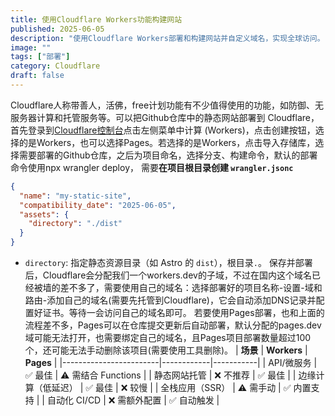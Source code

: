 ```yaml
---
title: 使用Cloudflare Workers功能构建网站
published: 2025-06-05
description: "使用Cloudflare Workers部署和构建网站并自定义域名，实现全球访问。"
image: ""
tags: ["部署"]
category: Cloudflare
draft: false
---
```


Cloudflare人称带善人，活佛，free计划功能有不少值得使用的功能，如防御、无服务器计算和托管服务等。可以把Github仓库中的静态网站部署到 Cloudflare，首先登录到[Cloudflare控制台](https://dash.cloudflare.com)点击左侧菜单中计算 (Workers)，点击创建按钮，选择的是Workers，也可以选择Pages。若选择的是Workers，点击导入存储库，选择需要部署的Github仓库，之后为项目命名，选择分支、构建命令，默认的部署命令使用npx wrangler deploy，
需要**在项目根目录创建 `wrangler.jsonc`**  
   ```json
   {
     "name": "my-static-site",
     "compatibility_date": "2025-06-05",
     "assets": {
       "directory": "./dist"
     }
   }
   ```
   - `directory`: 指定静态资源目录（如 Astro 的 `dist`），根目录`.`。
保存并部署后，Cloudflare会分配我们一个workers.dev的子域，不过在国内这个域名已经被墙的差不多了，需要使用自己的域名：选择部署好的项目名称-设置-域和路由-添加自己的域名(需要先托管到Cloudflare)，它会自动添加DNS记录并配置好证书。等待一会访问自己的域名即可。
若要使用Pages部署，也和上面的流程差不多，Pages可以在仓库提交更新后自动部署，默认分配的pages.dev域可能无法打开，也需要绑定自己的域名，且Pages项目部署数量超过100个，还可能无法手动删除该项目(需要使用工具删除)。
| **场景**               | **Workers** | **Pages** |
|------------------------|------------|-----------|
| API/微服务            | ✅ 最佳     | ⚠️ 需结合 Functions |
| 静态网站托管         | ❌ 不推荐   | ✅ 最佳   |
| 边缘计算（低延迟）  | ✅ 最佳     | ❌ 较慢  |
| 全栈应用（SSR）     | ⚠️ 需手动  | ✅ 内置支持 |
| 自动化 CI/CD        | ❌ 需额外配置 | ✅ 自动触发 |
